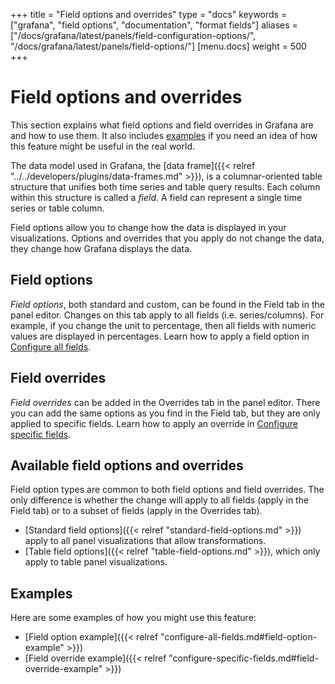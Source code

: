 +++
title = "Field options and overrides"
type = "docs"
keywords = ["grafana", "field options", "documentation", "format fields"]
aliases = ["/docs/grafana/latest/panels/field-configuration-options/", "/docs/grafana/latest/panels/field-options/"]
[menu.docs]
weight = 500
+++

# Field options and overrides

This section explains what field options and field overrides in Grafana are and how to use them. It also includes [examples](#examples) if you need an idea of how this feature might be useful in the real world.

The data model used in Grafana, the [data frame]({{< relref "../../developers/plugins/data-frames.md" >}}), is a columnar-oriented table structure that unifies both time series and table query results. Each column within this structure is called a _field_. A field can represent a single time series or table column.

Field options allow you to change how the data is displayed in your visualizations. Options and overrides that you apply do not change the data, they change how Grafana displays the data.

## Field options

_Field options_, both standard and custom, can be found in the Field tab in the panel editor. Changes on this tab apply to all fields (i.e. series/columns). For example, if you change the unit to percentage, then all fields with numeric values are displayed in percentages. Learn how to apply a field option in [Configure all fields](configure-all-fields.md).

## Field overrides

_Field overrides_ can be added in the Overrides tab in the panel editor. There you can add the same options as you find in the Field tab, but they are only applied to specific fields. Learn how to apply an override in [Configure specific fields](configure-specific-fields.md).

## Available field options and overrides

Field option types are common to both field options and field overrides. The only difference is whether the change will apply to all fields (apply in the Field tab) or to a subset of fields (apply in the Overrides tab).

- [Standard field options]({{< relref "standard-field-options.md" >}}) apply to all panel visualizations that allow transformations.
- [Table field options]({{< relref "table-field-options.md" >}}), which only apply to table panel visualizations.

## Examples

Here are some examples of how you might use this feature:

- [Field option example]({{< relref "configure-all-fields.md#field-option-example" >}})
- [Field override example]({{< relref "configure-specific-fields.md#field-override-example" >}})

